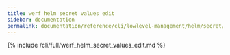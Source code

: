 ```yaml
---
title: werf helm secret values edit
sidebar: documentation
permalink: documentation/reference/cli/lowlevel-management/helm/secret/values/edit.html
---
```


{% include /cli/full/werf_helm_secret_values_edit.md %}
